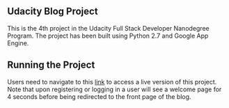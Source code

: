 ## Udacity Blog Project

This is the 4th project in the Udacity Full Stack Developer Nanodegree Program. The project has been built using Python 2.7
and Google App Engine.

## Running the Project

Users need to navigate to this [link](https://blogproject-145220.appspot.com/) to access a live version of this project.
Note that upon registering or logging in a user will see a welcome page for 4 seconds before being redirected to the
front page of the blog.